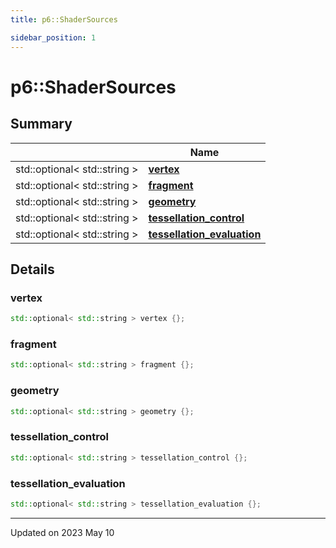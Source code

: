 ```yaml
---
title: p6::ShaderSources

sidebar_position: 1
---
```


# p6::ShaderSources







## Summary

|                | Name           |
| -------------- | -------------- |
| std::optional< std::string > | **[vertex](/reference/Types/shader_sources#vertex)**  |
| std::optional< std::string > | **[fragment](/reference/Types/shader_sources#fragment)**  |
| std::optional< std::string > | **[geometry](/reference/Types/shader_sources#geometry)**  |
| std::optional< std::string > | **[tessellation_control](/reference/Types/shader_sources#tessellation_control)**  |
| std::optional< std::string > | **[tessellation_evaluation](/reference/Types/shader_sources#tessellation_evaluation)**  |

## Details


### vertex

```cpp
std::optional< std::string > vertex {};
```


### fragment

```cpp
std::optional< std::string > fragment {};
```


### geometry

```cpp
std::optional< std::string > geometry {};
```


### tessellation_control

```cpp
std::optional< std::string > tessellation_control {};
```


### tessellation_evaluation

```cpp
std::optional< std::string > tessellation_evaluation {};
```


-------------------------------

Updated on 2023 May 10